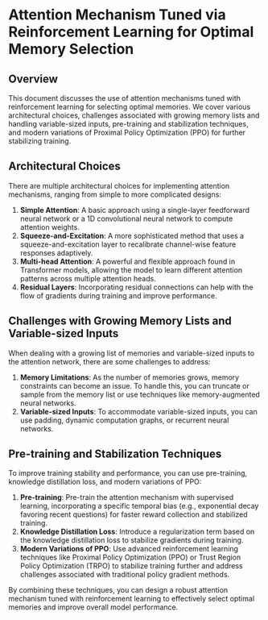 # Attention Mechanism Tuned via Reinforcement Learning for Optimal Memory Selection

## Overview

This document discusses the use of attention mechanisms tuned with reinforcement learning for selecting optimal memories. We cover various architectural choices, challenges associated with growing memory lists and handling variable-sized inputs, pre-training and stabilization techniques, and modern variations of Proximal Policy Optimization (PPO) for further stabilizing training.

## Architectural Choices

There are multiple architectural choices for implementing attention mechanisms, ranging from simple to more complicated designs:

1. **Simple Attention**: A basic approach using a single-layer feedforward neural network or a 1D convolutional neural network to compute attention weights.
2. **Squeeze-and-Excitation**: A more sophisticated method that uses a squeeze-and-excitation layer to recalibrate channel-wise feature responses adaptively.
3. **Multi-head Attention**: A powerful and flexible approach found in Transformer models, allowing the model to learn different attention patterns across multiple attention heads.
4. **Residual Layers**: Incorporating residual connections can help with the flow of gradients during training and improve performance.

## Challenges with Growing Memory Lists and Variable-sized Inputs

When dealing with a growing list of memories and variable-sized inputs to the attention network, there are some challenges to address:

1. **Memory Limitations**: As the number of memories grows, memory constraints can become an issue. To handle this, you can truncate or sample from the memory list or use techniques like memory-augmented neural networks.
2. **Variable-sized Inputs**: To accommodate variable-sized inputs, you can use padding, dynamic computation graphs, or recurrent neural networks.

## Pre-training and Stabilization Techniques

To improve training stability and performance, you can use pre-training, knowledge distillation loss, and modern variations of PPO:

1. **Pre-training**: Pre-train the attention mechanism with supervised learning, incorporating a specific temporal bias (e.g., exponential decay favoring recent questions) for faster reward collection and stabilized training.
2. **Knowledge Distillation Loss**: Introduce a regularization term based on the knowledge distillation loss to stabilize gradients during training.
3. **Modern Variations of PPO**: Use advanced reinforcement learning techniques like Proximal Policy Optimization (PPO) or Trust Region Policy Optimization (TRPO) to stabilize training further and address challenges associated with traditional policy gradient methods.

By combining these techniques, you can design a robust attention mechanism tuned with reinforcement learning to effectively select optimal memories and improve overall model performance.

